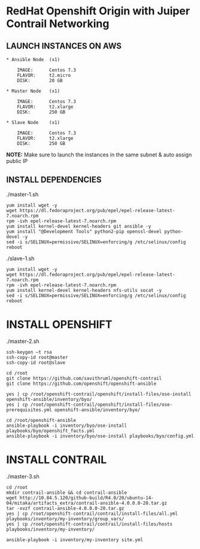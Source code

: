 # RedHat Openshift Origin with Juiper Contrail Networking

## LAUNCH INSTANCES ON AWS

    * Ansible Node  (x1)
    
        IMAGE:      Centos 7.3
        FLAVOR:     t2.micro
        DISK:       20 GB
    
    * Master Node   (x1)
    
        IMAGE:      Centos 7.3
        FLAVOR:     t2.xlarge
        DISK:       250 GB
    
    * Slave Node    (x1)
    
        IMAGE:      Centos 7.3
        FLAVOR:     t2.xlarge
        DISK:       250 GB

**NOTE:** Make sure to launch the instances in the same subnet & auto assign public IP 
<br >

## INSTALL DEPENDENCIES



./master-1.sh

    yum install wget -y
    wget https://dl.fedoraproject.org/pub/epel/epel-release-latest-7.noarch.rpm
    rpm -ivh epel-release-latest-7.noarch.rpm
    yum install kernel-devel kernel-headers git ansible -y
    yum install "@Development Tools" python2-pip openssl-devel python-devel -y
    sed -i s/SELINUX=permissive/SELINUX=enforcing/g /etc/selinux/config
    reboot

./slave-1.sh

    yum install wget -y
    wget https://dl.fedoraproject.org/pub/epel/epel-release-latest-7.noarch.rpm
    rpm -ivh epel-release-latest-7.noarch.rpm
    yum install kernel-devel kernel-headers nfs-utils socat -y
    sed -i s/SELINUX=permissive/SELINUX=enforcing/g /etc/selinux/config
    reboot

# INSTALL OPENSHIFT

./master-2.sh

    ssh-keygen –t rsa
    ssh-copy-id root@master
    ssh-copy-id root@slave

    cd /root
    git clone https://github.com/savithruml/openshift-contrail
    git clone https://github.com/openshift/openshift-ansible

    yes | cp /root/openshift-contrail/openshift/install-files/ose-install openshift-ansible/inventory/byo/
    yes | cp /root/openshift-contrail/openshift/install-files/ose-prerequisites.yml openshift-ansible/inventory/byo/

    cd /root/openshift-ansible
    ansible-playbook -i inventory/byo/ose-install playbooks/byo/openshift_facts.yml
    ansible-playbook -i inventory/byo/ose-install playbooks/byo/config.yml

# INSTALL CONTRAIL

./master-3.sh

    cd /root
    mkdir contrail-ansible && cd contrail-ansible
    wget http://10.84.5.120/github-build/R4.0/20/ubuntu-14-04/mitaka/artifacts_extra/contrail-ansible-4.0.0.0-20.tar.gz
    tar -xvzf contrail-ansible-4.0.0.0-20.tar.gz
    yes | cp /root/openshift-contrail/contrail/install-files/all.yml playbooks/inventory/my-inventory/group_vars/
    yes | cp /root/openshift-contrail/contrail/install-files/hosts playbooks/inventory/my-inventory/

    ansible-playbook -i inventory/my-inventory site.yml
